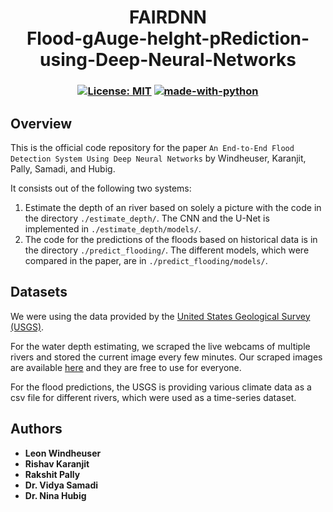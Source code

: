 <h1 align="center">FAIRDNN <br>
Flood-gAuge-heIght-pRediction-using-Deep-Neural-Networks
</h1>

<h3 align="center">
  
  [![License: MIT](https://img.shields.io/badge/License-MIT-yellow.svg)](https://opensource.org/licenses/MIT)
  [![made-with-python](https://img.shields.io/badge/Made%20with-Python-1f425f.svg)](https://www.python.org/)<br>
</h3>

## Overview
This is the official code repository for the paper `An End-to-End Flood Detection System Using Deep Neural Networks` by Windheuser, Karanjit, Pally, Samadi, and Hubig.

It consists out of the following two systems:

1) Estimate the depth of an river based on solely a picture with the code in the directory `./estimate_depth/`.
The CNN and the U-Net is implemented in `./estimate_depth/models/`.
2) The code for the predictions of the floods based on historical data is in the directory `./predict_flooding/`.
The different models, which were compared in the paper, are in `./predict_flooding/models/`.

## Datasets
We were using the data provided by the [United States Geological Survey (USGS)](https://www.usgs.gov/).

For the water depth estimating, we scraped the live webcams of multiple rivers and stored the current image every few minutes.
Our scraped images are available [here](https://syncandshare.lrz.de/getlink/fiMsEgY3zyVpFZCeUxy9Sef7/) and they are free to use for everyone.

For the flood predictions, the USGS is providing various climate data as a csv file for different rivers, which were used as a time-series dataset.

## Authors

* **Leon Windheuser** 
* **Rishav Karanjit**
* **Rakshit Pally** 
* **Dr. Vidya Samadi** 
* **Dr. Nina Hubig** 

